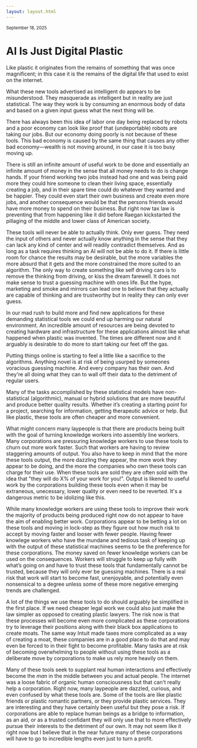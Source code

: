 ```yaml
---
layout: layout.html
---
```


<small>September 18, 2025</small>

# AI Is Just Digital Plastic

Like plastic it originates from the remains of something that was once magnificent; in this case it is the remains of the digital life that used to exist on the internet.

What these new tools advertised as intelligent do appears to be misunderstood. They masquerade as intelligent but in reality are just statistical. The way they work is by consuming an enormous body of data and based on a given input guess what the next thing will be.

There has always been this idea of labor one day being replaced by robots and a poor economy can look like proof that (undeportable) robots are taking our jobs. But our economy doing poorly is not because of these tools. This bad economy is caused by the same thing that causes any other bad economy—wealth is not moving around, in our case it is too busy moving up.

There is still an infinite amount of useful work to be done and essentially an infinite amount of money in the sense that all money needs to do is change hands. If your friend working two jobs instead had one and was being paid more they could hire someone to clean their living space, essentially creating a job, and in their spare time could do whatever they wanted and be happier. They could even start their own business and create even more jobs, and another consequence would be that the persons friends would have more money to spend on their business. But right now tax law is preventing that from happening like it did before Raegan kickstarted the pillaging of the middle and lower class of American society.

These tools will never be able to actually think. Only ever guess. They need the input of others and never actually know anything in the sense that they can lack any kind of center and will readily contradict themselves. And as long as a task requires thinking an AI will not be able to do it. If there is little room for chance the results may be desirable, but the more variables the more absurd that it gets and the more constrained the more suited to an algorithm. The only way to create something like self driving cars is to remove the thinking from driving, or kiss the dream farewell. It does not make sense to trust a guessing machine with ones life. But the hype, marketing and smoke and mirrors can lead one to believe that they actually are capable of thinking and are trustworthy but in reality they can only ever guess.

In our mad rush to build more and find new applications for these demanding statistical tools we could end up harming our natural environment. An incredible amount of resources are being devoted to creating hardware and infrastructure for these applications almost like what happened when plastic was invented. The times are different now and it arguably is desirable to do more to start taking our feet off the gas.

Putting things online is starting to feel a little like a sacrifice to the algorithms. Anything novel is at risk of being usurped by someones voracious guessing machine. And every company has their own. And they're all doing what they can to wall off their data to the detriment of regular users.

Many of the tasks accomplished by these statistical models have non-statistical (algorithmic), manual or hybrid solutions that are more beautiful and produce better quality results. Whether it’s creating a starting point for a project, searching for information, getting therapeutic advice or help. But like plastic, these tools are often cheaper and more convenient.

What might concern many laypeople is that there are products being built with the goal of turning knowledge workers into assembly line workers. Many corporations are pressuring knowledge workers to use these tools to churn out more work faster. Such that workers are having to review staggering amounts of output. You also have to keep in mind that the more these tools output, the more dazzling they appear, the more work they appear to be doing, and the more the companies who own these tools can charge for their use. When these tools are sold they are often sold with the idea that "they will do X% of your work for you!". Output is likened to useful work by the corporations building these tools even when it may be extraneous, unecessary, lower quality or even need to be reverted. It's a dangerous metric to be idolizing like this.

While many knowledge workers are using these tools to improve their work the majority of products being produced right now do not appear to have the aim of enabling better work. Corporations appear to be betting a lot on these tools and moving in lock-step as they figure out how much risk to accept by moving faster and looser with fewer people. Having fewer knowlege workers who have the mundane and tedious task of keeping up with the output of these statistical machines seems to be the preference for these corporations. The money saved on fewer knowledge workers can be used on the consequences. Workers will struggle to keep up fully with what’s going on and have to trust these tools that fundamentally cannot be trusted, because they will only ever be guessing machines. There is a real risk that work will start to become fast, unenjoyable, and potentially even nonsensical to a degree unless some of these more negative emerging trends are challenged.

A lot of the things we use these tools to do should arguably be simplified in the first place. If we need cheaper legal work we could also just make the law simpler as opposed to creating plastic lawyers. The risk now is that these processes will become even more complicated as these corporations try to leverage their positions along with their black box applications to create moats. The same way Intuit made taxes more complicated as a way of creating a moat, these companies are in a good place to do that and may even be forced to in their fight to become profitable. Many tasks are at risk of becoming overwhelming to people without using these tools as a deliberate move by corporations to make us rely more heavily on them.

Many of these tools seek to supplant real human interactions and effectively become the _man_ in the middle between you and actual people. The internet was a loose fabric of organic human consciousness but that can't really help a corporation. Right now, many laypeople are dazzled, curious, and even confused by what these tools are. Some of the tools are like plastic friends or plastic romantic partners, or they provide plastic services. They are interesting and they have certainly been useful but they pose a risk. If corporations are able to replace human beings as a bridge to information, as an aid, or as a trusted confidant they will only use that to more effectively pursue their interests to the detriment of our own. It may not seem like it right now but I believe that in the near future many of these corporations will have to go to incredible lengths even just to turn a profit.
